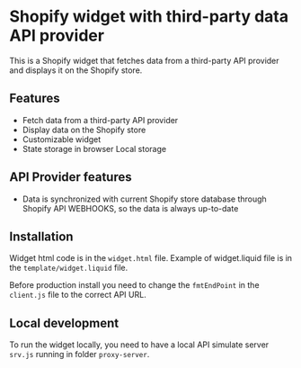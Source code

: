 # Shopify widget with third-party data API provider

This is a Shopify widget that fetches data from a third-party API provider and displays it on the Shopify store.

## Features

- Fetch data from a third-party API provider
- Display data on the Shopify store
- Customizable widget
- State storage in browser Local storage

## API Provider features

- Data is synchronized with current Shopify store database through Shopify API WEBHOOKS, so the data is always up-to-date


## Installation

Widget html code is in the `widget.html` file.
Example of widget.liquid file is in the `template/widget.liquid` file.

Before  production install you need to change the `fmtEndPoint` in the `client.js` file to the correct API URL.

## Local development

To run the widget locally, you need to have a local API simulate server `srv.js` running in folder `proxy-server`.

